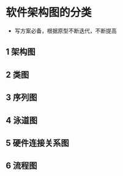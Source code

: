 # 软件架构图的分类   
- 写方案必备，根据原型不断迭代，不断提高     

## 1 架构图     


## 2 类图   



## 3 序列图   



## 4 泳道图   



## 5 硬件连接关系图   



## 6 流程图  